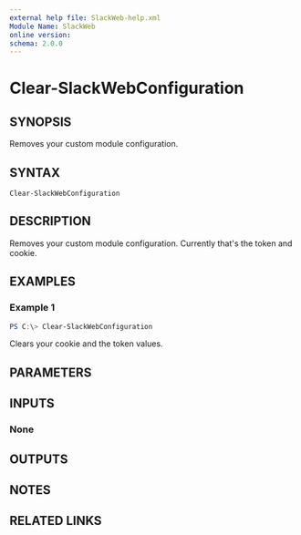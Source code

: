 ```yaml
---
external help file: SlackWeb-help.xml
Module Name: SlackWeb
online version:
schema: 2.0.0
---
```


# Clear-SlackWebConfiguration

## SYNOPSIS
Removes your custom module configuration.

## SYNTAX

```
Clear-SlackWebConfiguration
```

## DESCRIPTION
Removes your custom module configuration. Currently that's the token and cookie.

## EXAMPLES

### Example 1
```powershell
PS C:\> Clear-SlackWebConfiguration
```

Clears your cookie and the token values.

## PARAMETERS

## INPUTS

### None

## OUTPUTS

## NOTES

## RELATED LINKS
